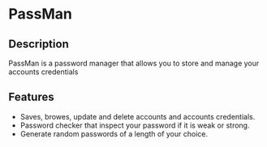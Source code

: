 # PassMan

## Description
PassMan is a password manager that allows you to store and manage your accounts credentials

## Features
- Saves, browes, update and delete accounts and accounts credentials.
- Password checker that inspect your password if it is weak or strong.
- Generate random passwords of a length of your choice.
